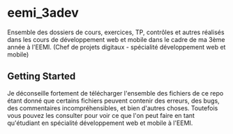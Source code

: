 # eemi_3adev

Ensemble des dossiers de cours, exercices, TP, contrôles et autres réalisés dans les cours de développement web et mobile dans le cadre de ma 3ème année à l'EEMI.
(Chef de projets digitaux - spécialité développement web et mobile)

## Getting Started

Je déconseille fortement de télécharger l'ensemble des fichiers de ce repo étant donné que certains fichiers peuvent contenir des erreurs, des bugs, des commentaires incompréhensibles, et bien d'autres choses.
Toutefois vous pouvez les consulter pour voir ce que l'on peut faire en tant qu'étudiant en spécialité développement web et mobile à l'EEMI.
